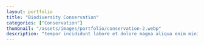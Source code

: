 ```yaml
---
layout: portfolio
title: "Biodiversity Conservation"
categories: ["Conservation"]
thumbnail: "/assets/images/portfolio/conservation-2.webp"
description: "tempor incididunt labore et dolore magna aliqua enim minim veniam quis nostrud exercitation ullamco laboris nisi aliquip commodo consequat.duis aute irure"
---
```

